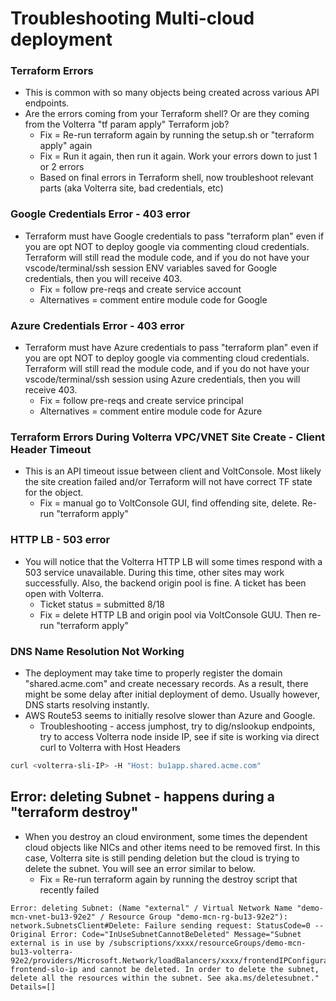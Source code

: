 # Troubleshooting Multi-cloud deployment

<!-- spell-checker: ignore volterra markdownlint nating vnet -->

### Terraform Errors
- This is common with so many objects being created across various API endpoints.
- Are the errors coming from your Terraform shell? Or are they coming from the Volterra "tf param apply" Terraform job?
   - Fix = Re-run terraform again by running the setup.sh or "terraform apply" again
   - Fix = Run it again, then run it again. Work your errors down to just 1 or 2 errors
   - Based on final errors in Terraform shell, now troubleshoot relevant parts (aka Volterra site, bad credentials, etc)

### Google Credentials Error - 403 error
- Terraform must have Google credentials to pass "terraform plan" even if you are opt NOT to deploy google via commenting cloud credentials. Terraform will still read the module code, and if you do not have your vscode/terminal/ssh session ENV variables saved for Google credentials, then you will receive 403.
   - Fix = follow pre-reqs and create service account
   - Alternatives = comment entire module code for Google

### Azure Credentials Error - 403 error
- Terraform must have Azure credentials to pass "terraform plan" even if you are opt NOT to deploy google via commenting cloud credentials. Terraform will still read the module code, and if you do not have your vscode/terminal/ssh session using Azure credentials, then you will receive 403.
   - Fix = follow pre-reqs and create service principal
   - Alternatives = comment entire module code for Azure

### Terraform Errors During Volterra VPC/VNET Site Create - Client Header Timeout
- This is an API timeout issue between client and VoltConsole. Most likely the site creation failed and/or Terraform will not have correct TF state for the object.
   - Fix = manual go to VoltConsole GUI, find offending site, delete. Re-run "terraform apply"

### HTTP LB - 503 error
- You will notice that the Volterra HTTP LB will some times respond with a 503 service unavailable. During this time, other sites may work successfully. Also, the backend origin pool is fine. A ticket has been open with Volterra.
   - Ticket status = submitted 8/18
   - Fix = delete HTTP LB and origin pool via VoltConsole GUU. Then re-run "terraform apply"

### DNS Name Resolution Not Working
- The deployment may take time to properly register the domain "shared.acme.com" and create necessary records. As a result, there might be some delay after initial deployment of demo. Usually however, DNS starts resolving instantly.
- AWS Route53 seems to initially resolve slower than Azure and Google.
   - Troubleshooting - access jumphost, try to dig/nslookup endpoints, try to access Volterra node inside IP, see if site is working via direct curl to Volterra with Host Headers
```bash
curl <volterra-sli-IP> -H "Host: bu1app.shared.acme.com"
```

## Error: deleting Subnet - happens during a "terraform destroy"
- When you destroy an cloud environment, some times the dependent cloud objects like NICs and other items need to be removed first. In this case, Volterra site is still pending deletion but the cloud is trying to delete the subnet. You will see an error similar to below.
   - Fix = Re-run terraform again by running the destroy script that recently failed

```
Error: deleting Subnet: (Name "external" / Virtual Network Name "demo-mcn-vnet-bu13-92e2" / Resource Group "demo-mcn-rg-bu13-92e2"): network.SubnetsClient#Delete: Failure sending request: StatusCode=0 -- Original Error: Code="InUseSubnetCannotBeDeleted" Message="Subnet external is in use by /subscriptions/xxxx/resourceGroups/demo-mcn-bu13-volterra-92e2/providers/Microsoft.Network/loadBalancers/xxxx/frontendIPConfigurations/loadbalancer-frontend-slo-ip and cannot be deleted. In order to delete the subnet, delete all the resources within the subnet. See aka.ms/deletesubnet." Details=[]
```
